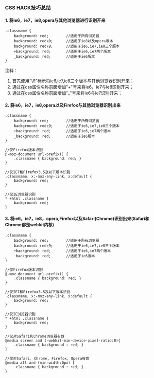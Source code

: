 ### CSS HACK技巧总结
#### 1. 将ie6，ie7，ie8,opera与其他浏览器进行识别开来
	.classname {
		background: red; 		//适用于所有浏览器
		background: red\0;		//适用于ie8以及opera版本
		background: red\9; 		//适用于ie6,ie7,ie8三个版本
		+background: red;		//适用于ie6,ie7两个版本
		_background: red;		//适用于ie6版本
	}
	
注释：
1. 首先使用"\9"标示将ie6,ie7,ie8三个版本与其他浏览器识别开来；
2. 通过在css属性名称前面增加"+"号来将ie6，ie7与ie8区别开来；
3. 通过在css属性名称前面增加"_"号来将ie6与ie7识别开来；


#### 2. 将ie6，ie7，ie8,opera以及Firefox与其他浏览器识别出来
	.classname {
		background: red; 		//适用于所有浏览器
		background: red\9; 		//适用于ie6,ie7,ie8三个版本
		+background: red;		//适用于ie6,ie7两个版本
		_background: red;		//适用于ie6版本
	}
	
	//仅Firefox版本识别
	@-moz-document url-prefix() {
		.classname { background: red; }
	}
	
	//仅IE7和Firefox3.5及以下版本识别
	.classname, x:-moz-any-link, x:default {
		background: red;
	}
	
	//仅IE浏览器识别
	* +html .classname {
		background: red;
	}


#### 3. 将ie6，ie7，ie8，opera,Firefox以及Safari(Chrome)识别出来(Safari和Chrome都是webkit内核)
	.classname {
		background: red; 		//适用于所有浏览器
		background: red\9; 		//适用于ie6,ie7,ie8三个版本
		+background: red;		//适用于ie6,ie7两个版本
		_background: red;		//适用于ie6版本
	}
	
	//仅Firefox版本识别
	@-moz-document url-prefix() {
		.classname { background: red; }
	}
	
	//仅IE7和Firefox3.5及以下版本识别
	.classname, x:-moz-any-link, x:default {
		background: red;
	}
	
	//仅IE浏览器识别
	* +html .classname {
		background: red;
	}
	
	//仅对Safari和Chrome浏览器有效
	@media screen and (-webkit-min-device-pixel-ratio:0){
		.classname { background : red; }
	}
	
	//仅对Safari, Chrome, Firefox, Opera有效
	@media all and (min-width:0px) {
		.classname { background : red; }
	}

